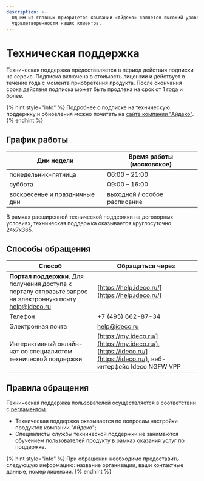 ```yaml
---
description: >-
  Одним из главных приоритетов компании «Айдеко» является высокий уровень
  удовлетворенности наших клиентов.
---
```


# Техническая поддержка

Техническая поддержка предоставляется в период действия подписки на сервис. Подписка включена в стоимость лицензии и действует в течение года с момента приобретения продукта. После окончания срока действия подписка может быть продлена на срок от 1 года и более.

{% hint style="info" %}
Подробнее о подписке на техническую поддержку и обновления можно почитать на [сайте компании "Айдеко"](https://ideco.ru/buy/ics#subscribe).
{% endhint %}

## График работы

| Дни недели                    | Время работы (московское) |
| ----------------------------- | ------------------------- |
| понедельник-пятница           | 06:00 – 21:00             |
| суббота                       | 09:00 – 16:00             |
| воскресенье и праздничные дни | выходной / особое расписание |

В рамках расширенной технической поддержки на договорных условиях, техническая поддержка оказывается круглосуточно 24x7x365.

## Способы обращения

| Способ                                                                                                    | Обращаться через                                                                                              |
| --------------------------------------------------------------------------------------------------------- | ------------------------------------------------------------------------------------------------------------- |
| **Портал поддержки**. Для получения доступа к порталу отправьте запрос на электронную почту help@ideco.ru | [https://help.ideco.ru/](https://help.ideco.ru/)                                                              |
| Телефон                                                                                                   | +7 (495) 662-87-34                                                                                            |
| Электронная почта                                                                                         | help@ideco.ru                                                                                                 |
| Интерактивный онлайн-чат со специалистом технической поддержки                                   | [https://my.ideco.ru/](https://my.ideco.ru/), [https://ideco.ru/](https://ideco.ru/), веб-интерфейс Ideco NGFW VPP |

## Правила обращения

Техническая поддержка пользователей осуществляется в соответствии с [регламентом](https://static.ideco.ru/static/Reglament_TP_Ideco.pdf).

* Техническая поддержка оказывается по вопросам настройки продуктов компании "Айдеко";
* Специалисты службы технической поддержки не занимаются обучением пользователей продукту в рамках оказания услуг по поддержке.

{% hint style="info" %}
При обращении необходимо предоставить следующую информацию: название организации, ваши контактные данные, номер лицензии.
{% endhint %}

